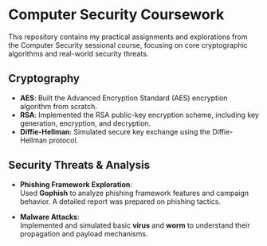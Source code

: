 # Computer Security Coursework

This repository contains my practical assignments and explorations from the Computer Security sessional course, focusing on core cryptographic algorithms and real-world security threats.

##  Cryptography

- **AES**: Built the Advanced Encryption Standard (AES) encryption algorithm from scratch.
- **RSA**: Implemented the RSA public-key encryption scheme, including key generation, encryption, and decryption.
- **Diffie-Hellman**: Simulated secure key exchange using the Diffie-Hellman protocol.

## Security Threats & Analysis

- **Phishing Framework Exploration**:  
  Used **Gophish** to analyze phishing framework features and campaign behavior. A detailed report was prepared on phishing tactics.

- **Malware Attacks**:  
  Implemented and simulated basic **virus** and **worm** to understand their propagation and payload mechanisms.
